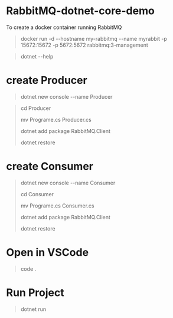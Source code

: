 # RabbitMQ-dotnet-core-demo

To create a docker container running RabbitMQ

> docker run -d --hostname my-rabbitmq --name myrabbit -p 15672:15672 -p 5672:5672 rabbitmq:3-management


> dotnet --help

# create Producer
> dotnet new console --name Producer

> cd Producer
>
> mv Programe.cs Producer.cs
> 
> dotnet add package RabbitMQ.Client
> 
> dotnet restore
 

# create Consumer
> dotnet new console --name Consumer
> 
> cd Consumer
> 
> mv Programe.cs Consumer.cs
> 
> dotnet add package RabbitMQ.Client
> 
> dotnet restore

# Open in VSCode
> code .

# Run Project
> dotnet run
